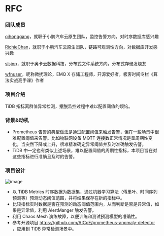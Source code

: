 # RFC

### 团队成员

[qihonggang](https://github.com/qihonggang)，就职于小鹏汽车云原生团队，监控告警方向，对时序数据库感兴趣

[RichieChan](https://github.com/RichieChan)，就职于小鹏汽车云原生团队，链路可观测性方向，对数据库开发感兴趣

[slsjnp](https://github.com/slsjnp)，就职于奥卡云数据科技，分布式文件系统方向，分布式存储发烧友

[wfnuser](https://github.com/wfnuser)，昵称微扰理论，EMQ X 存储工程师，开源爱好者，极客时间专栏《算法实战高手课》作者

### 项目介绍

TiDB 指标离群值异常检测，摆脱监控过程中难以配置阈值的烦恼。

### 背景&动机

- Prometheus 告警的典型做法是通过配置阈值来触发告警，但在一些场景中很难配置阈值来告警。比如物联网设备 MQTT 连接数正常情况是呈周期性变化，当突然下降或上升，很难精准确定异常阈值并及时准确触发告警。
- TiDB 中一定也有类似上述场景，难以配置阈值的周期性指标，本项目旨在对这些指标进行准确且及时的告警。

### 项目设计

![image](https://user-images.githubusercontent.com/9431724/147870212-a59ebdd7-fed1-4dd4-ac4d-115bfbf0fd22.png)

- 以 TiDB Metrics 时序数据为数据集，通过机器学习算法（傅里叶、时间序列预测等）预测动态阈值范围，并将结果保存在新的指标中。
- 比较指标实时数据是否在预测的动态阈值范围内，从而判断是否是异常值，如果是异常值，利用 AlertManger 触发告警。
- 利用 Chaos Mesh 演练故障，以便训练和测试预测模型的准确性。
- 参考开源项目 https://github.com/AICoE/prometheus-anomaly-detector ，应用到 TiDB 异常检测场景中。

